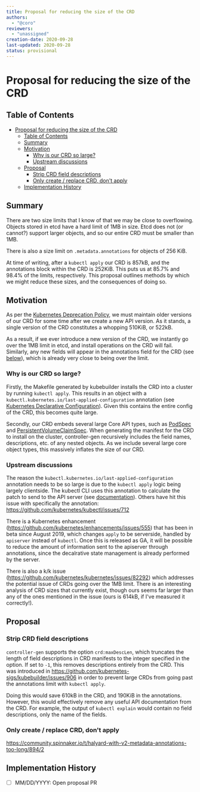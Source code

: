```yaml
---
title: Proposal for reducing the size of the CRD
authors:
  - "@coro"
reviewers:
  - "unassigned"
creation-date: 2020-09-28
last-updated: 2020-09-28
status: provisional
---
```


# Proposal for reducing the size of the CRD

## Table of Contents

<!--ts-->
   * [Proposal for reducing the size of the CRD](#proposal-for-reducing-the-size-of-the-crd)
      * [Table of Contents](#table-of-contents)
      * [Summary](#summary)
      * [Motivation](#motivation)
         * [Why is our CRD so large?](#why-is-our-crd-so-large)
         * [Upstream discussions](#upstream-discussions)
      * [Proposal](#proposal)
         * [Strip CRD field descriptions](#strip-crd-field-descriptions)
         * [Only create / replace CRD, don't apply](#only-create--replace-crd-dont-apply)
      * [Implementation History](#implementation-history)

<!-- Added by: coro, at: Mon Sep 28 17:37:22 UTC 2020 -->

<!--te-->

## Summary
There are two size limits that I know of that we may be close to overflowing.
Objects stored in etcd have a hard limit of 1MB in size. Etcd does not (or cannot?) support larger objects, and so our entire CRD must be smaller than 1MB.

There is also a size limit on `.metadata.annotations` for objects of 256 KiB.

At time of writing, after a `kubectl apply` our CRD is 857kB, and the annotations block within the CRD is 252KiB. This puts us at 85.7% and 98.4% of the limits, respectively. This proposal
outlines methods by which we might reduce these sizes, and the consequences of doing so.

## Motivation
As per the [Kubernetes Deprecation Policy](https://kubernetes.io/docs/reference/using-api/deprecation-policy/), we must maintain older versions of our CRD for some time
after we create a new API version. As it stands, a single version of the CRD constitutes a whopping 510KiB, or 522kB.

As a result, if we ever introduce a new version of the CRD, we instantly go over the 1MB limit in etcd, and install operations on the CRD will fail.
Similarly, any new fields will appear in the annotations field for the CRD (see [below](#why-is-our-crd-so-large)), which is already very close to being over the limit.

### Why is our CRD so large?
Firstly, the Makefile generated by kubebuilder installs the CRD into a cluster by running `kubectl apply`. This results in an object with a `kubectl.kubernetes.io/last-applied-configuration`
annotation (see [Kubernetes Declarative Configuration](https://kubernetes.io/docs/tasks/manage-kubernetes-objects/declarative-config/)). Given this contains the entire config of the CRD, this
becomes quite large.

Secondly, our CRD embeds several large Core API types, such as [PodSpec](https://github.com/rabbitmq/cluster-operator/blob/main/api/v1beta1/rabbitmqcluster_types.go#L214) and
[PersistentVolumeClaimSpec](https://github.com/rabbitmq/cluster-operator/blob/main/api/v1beta1/rabbitmqcluster_types.go#L228). When generating the manifest for the CRD to install
on the cluster, controller-gen recursively includes the field names, descriptions, etc. of any nested objects. As we include several large core object types, this massively inflates
the size of our CRD.

### Upstream discussions

The reason the `kubectl.kubernetes.io/last-applied-configuration` annotation needs to be so large is due to the `kubectl apply` logic being largely clientside. The kubectl CLI uses this
annotation to calculate the patch to send to the API server (see [documentation](https://kubernetes.io/docs/tasks/manage-kubernetes-objects/declarative-config/#how-apply-calculates-differences-and-merges-changes)).
Others have hit this issue with specifically the annotation: https://github.com/kubernetes/kubectl/issues/712

There is a Kubernetes enhancement (https://github.com/kubernetes/enhancements/issues/555) that has been in beta since August 2019, which changes `apply` to be serverside, handled by `apiserver` instead of `kubectl`.
Once this is released as GA, it will be possible to reduce the amount of information sent to the apiserver through annotations, since the decalrative state management is already performed by the server.

There is also a k/k issue (https://github.com/kubernetes/kubernetes/issues/82292) which addresses the potential issue of CRDs going over the 1MB limit. There is an interesting analysis
of CRD sizes that currently exist, though ours seems far larger than any of the ones mentioned in the issue (ours is 614kB, if I've measured it correctly!).

## Proposal

### Strip CRD field descriptions
`controller-gen` supports the option `crd:maxDescLen`, which truncates the length of field descriptions in CRD manifests to the integer specified in the option.
If set to `-1`, this removes descriptions entirely from the CRD. This was introduced in https://github.com/kubernetes-sigs/kubebuilder/issues/906 in order to prevent
large CRDs from going past the annotations limit with `kubectl apply`.

Doing this would save 610kB in the CRD, and 190KiB in the annotations. However, this would effectively remove any useful API documentation from the CRD.
For example, the output of `kubectl explain` would contain no field descriptions, only the name of the fields.

### Only create / replace CRD, don't apply
https://community.spinnaker.io/t/halyard-with-v2-metadata-annotations-too-long/894/2

## Implementation History

- [ ] MM/DD/YYYY: Open proposal PR

